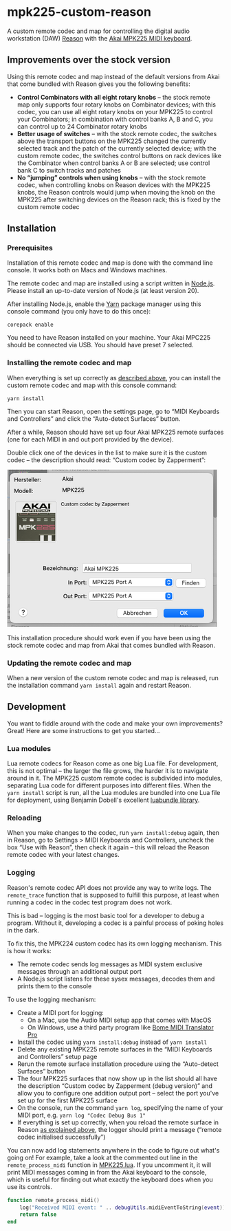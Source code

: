 # mpk225-custom-reason

A custom remote codec and map for controlling the digital audio workstation
(DAW) [Reason](https://www.reasonstudios.com/) with the
[Akai MPK225 MIDI keyboard](https://www.akaipro.com/mpk225).

## Improvements over the stock version

Using this remote codec and map instead of the default versions from Akai that
come bundled with Reason gives you the following benefits:

- **Control Combinators with all eight rotary knobs** – the stock remote map
  only supports four rotary knobs on Combinator devices; with this codec, you
  can use all eight rotary knobs on your MPK225 to control your Combinators; in
  combination with control banks A, B and C, you can control up to 24 Combinator
  rotary knobs
- **Better usage of switches** – with the stock remote codec, the switches above
  the transport buttons on the MPK225 changed the currently selected track and
  the patch of the currently selected device; with the custom remote codec, the
  switches control buttons on rack devices like the Combinator when control
  banks A or B are selected; use control bank C to switch tracks and patches
- **No “jumping” controls when using knobs** – with the stock remote codec, when
  controlling knobs on Reason devices with the MPK225 knobs, the Reason controls
  would jump when moving the knob on the MPK225 after switching devices on the
  Reason rack; this is fixed by the custom remote codec

## Installation

### Prerequisites

Installation of this remote codec and map is done with the command line console.
It works both on Macs and Windows machines.

The remote codec and map are installed using a script written in
[Node.js](https://nodejs.org/). Please install an up-to-date version of Node.js
(at least version 20).

After installing Node.js, enable the [Yarn](https://yarnpkg.com/) package
manager using this console command (you only have to do this once):

```
corepack enable
```

You need to have Reason installed on your machine. Your Akai MPC225 should be
connected via USB. You should have preset 7 selected.

### Installing the remote codec and map

When everything is set up correctly as [described above](#prerequisites), you
can install the custom remote codec and map with this console command:

```
yarn install
```

Then you can start Reason, open the settings page, go to “MIDI Keyboards and
Controllers” and click the “Auto-detect Surfaces” button.

After a while, Reason should have set up four Akai MPK225 remote surfaces (one
for each MIDI in and out port provided by the device).

Double click one of the devices in the list to make sure it is the custom codec
– the description should read: “Custom codec by Zapperment”:

![Screenshot: Akai MPK225 remote surface](docs/remote-surface-screenshot.png)

This installation procedure should work even if you have been using the stock
remote codec and map from Akai that comes bundled with Reason.

### Updating the remote codec and map

When a new version of the custom remote codec and map is released, run the
installation command `yarn install` again and restart Reason.

## Development

You want to fiddle around with the code and make your own improvements? Great!
Here are some instructions to get you started…

### Lua modules

Lua remote codecs for Reason come as one big Lua file. For development, this is
not optimal – the larger the file grows, the harder it is to navigate around in
it. The MPK225 custom remote codec is subdivided into modules, separating Lua
code for different purposes into different files. When the `yarn install` script
is run, all the Lua modules are bundled into one Lua file for deployment, using
Benjamin Dobell's excellent
[luabundle library](https://github.com/Benjamin-Dobell/luabundle).

### Reloading

When you make changes to the codec, run `yarn install:debug` again, then in
Reason, go to Settings > MIDI Keyboards and Controllers, uncheck the box “Use
with Reason”, then check it again – this will reload the Reason remote codec
with your latest changes.

### Logging

Reason's remote codec API does not provide any way to write logs. The
`remote_trace` function that is supposed to fulfill this purpose, at least when
running a codec in the codec test program does not work.

This is bad – logging is the most basic tool for a developer to debug a program.
Without it, developing a codec is a painful process of poking holes in the dark.

To fix this, the MPK224 custom codec has its own logging mechanism. This is how
it works:

- The remote codec sends log messages as MIDI system exclusive messages through
  an additional output port
- A Node.js script listens for these sysex messages, decodes them and prints
  them to the console

To use the logging mechanism:

- Create a MIDI port for logging:
  - On a Mac, use the Audio MIDI setup app that comes with MacOS
  - On Windows, use a third party program like
    [Bome MIDI Translator Pro](https://www.bome.com/products/miditranslator)
- Install the codec using `yarn install:debug` instead of `yarn install`
- Delete any existing MPK225 remote surfaces in the “MIDI Keyboards and
  Controllers” setup page
- Rerun the remote surface installation procedure using the “Auto-detect
  Surfaces” button
- The four MPK225 surfaces that now show up in the list should all have the
  description “Custom codec by Zapperment (debug version)” and allow you to
  configure one addition output port – select the port you've set up for the
  first MPK225 surface
- On the console, run the command `yarn log`, specifying the name of your MIDI
  port, e.g. `yarn log "Codec Debug Bus 1"`
- If everything is set up correctly, when you reload the remote surface in
  Reason [as explained above](#reloading), the logger should print a message
  (“remote codec initialised successfully”)

You can now add log statements anywhere in the code to figure out what's going
on! For example, take a look at the commented out line in the
`remote_process_midi` function in [MPK225.lua](src/codecs/MPK225.lua). If you
uncomment it, it will print MIDI messages coming in from the Akai keyboard to
the console, which is useful for finding out what exactly the keyboard does when
you use its controls.

```lua
function remote_process_midi()
    log("Received MIDI event: " .. debugUtils.midiEventToString(event))
    return false
end
```
